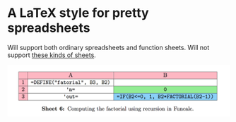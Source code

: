 # A LaTeX style for pretty spreadsheets

Will support both ordinary spreadsheets and function sheets. Will not support [these kinds of sheets](http://google.com/search?hl=en&q=latex%20sheet).

![Example sheet](/example_sheet.png)
